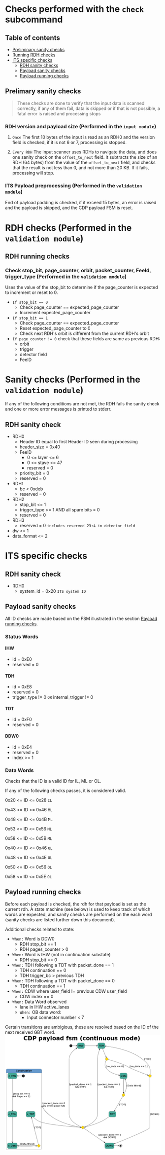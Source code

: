 # Checks performed with the `check` subcommand

## Table of contents
- [Preliminary sanity checks](#prelimary-sanity-checks)
- [Running RDH checks](#rdh-running-checks)
- [ITS specific checks](#its-specific-checks)
  - [RDH sanity checks](#rdh-sanity-check-1)
  - [Payload sanity checks](#payload-sanity-checks)
  - [Payload running checks](#payload-running-checks)

## Prelimary sanity checks
> These checks are done to verify that the input data is scanned correctly, if any of them fail, data is skipped or if that is not possible, a fatal error is raised and processing stops
### RDH version and payload size (Performed in the `input module`)
1. `Once` The first 10 bytes of the input is read as an RDH0 and the version field is checked, if it is not 6 or 7, processing is stopped.

2. `Every RDH` The input scanner uses RDHs to navigate the data, and does one sanity check on the `offset_to_next` field. It subtracts the size of an RDH (64 bytes) from the value of the `offset_to_next` field, and checks that the result is not less than 0, and not more than 20 KB. If it fails, processing will stop.


### ITS Payload preprocessing (Performed in the `validation module`)
End of payload padding is checked, if it exceed 15 bytes, an error is raised and the payload is skipped, and the CDP payload FSM is reset.



# RDH checks (Performed in the `validation module`)
## RDH running checks
### Check stop_bit, page_counter, orbit, packet_counter, FeeId, trigger_type (Performed in the `validation module`)
Uses the value of the stop_bit to determine if the page_counter is expected to increment or reset to 0.

* `If stop_bit == 0`
  * Check page_counter == expected_page_counter
  * Increment expected_page_counter
* `If stop_bit == 1`
  * Check page_counter == expected_page_counter
  * Reset expected_page_counter to 0
  * Check next RDH's orbit is different from the current RDH's orbit
* `If page_counter != 0` check that these fields are same as previous RDH:
  * orbit
  * trigger
  * detector field
  * FeeID





# Sanity checks (Performed in the `validation module`)
If any of the following conditions are not met, the RDH fails the sanity check and one or more error messages is printed to stderr.
## RDH sanity check
* RDH0
  * Header ID equal to first Header ID seen during processing
  * header_size = 0x40
  * FeeID
    * 0 <= layer <= 6
    * 0 <= stave <= 47
    * reserved = 0
  * priority_bit = 0
  * reserved = 0
* RDH1
  * bc < 0xdeb
  * reserved = 0
* RDH2
  * stop_bit <= 1
  * trigger_type >= 1 AND all spare bits = 0
  * reserved = 0
* RDH3
  * reserved = 0 `includes reserved 23:4 in detector field`
* dw <= 1
* data_format <= 2


# ITS specific checks
## RDH sanity check
* RDH0
  * system_id = 0x20 `ITS system ID`

## Payload sanity checks
All ID checks are made based on the FSM illustrated in the section [Payload running checks](#payload-running-checks).
### Status Words
#### IHW
* id = 0xE0
* reserved = 0

#### TDH
* id = 0xE8
* reserved = 0
* trigger_type != 0 `OR` internal_trigger != 0

#### TDT
* id = 0xF0
* reserved = 0

#### DDW0
* id = 0xE4
* reserved = 0
* index >= 1

### Data Words
Checks that the ID is a valid ID for IL, ML or OL.

If any of the following checks passes, it is considered valid.

0x20 <= ID <= 0x28 `IL`

0x43 <= ID <= 0x46 `ML`

0x48 <= ID <= 0x4B `ML`

0x53 <= ID <= 0x56 `ML`

0x58 <= ID <= 0x5B `ML`

0x40 <= ID <= 0x46 `OL`

0x48 <= ID <= 0x4E `OL`

0x50 <= ID <= 0x56 `OL`

0x58 <= ID <= 0x5E `OL`

## Payload running checks
Before each payload is checked, the rdh for that payload is set as the current rdh. A state machine (see below) is used to keep track of which words are expected, and sanity checks are performed on the each word (sanity checks are listed further down this document).

Additional checks related to state:
* `When:` Word is DDW0
  * RDH stop_bit == 1
  * RDH pages_counter > 0
* `When:` Word is IHW (not in continuation substate)
  * RDH stop_bit == 0
* `When:` TDH following a TDT with packet_done == 1
  * TDH continuation == 0
  * TDH trigger_bc > previous TDH
* `When:` TDH following a TDT with packet_done == 0
  * TDH continuation == 1
* `When:` CDW where user_field != previous CDW user_field
  * CDW index == 0
* `When:` Data Word observed
  * lane in IHW active_lanes
  * `When:` OB data word:
    * Input connector number < 7


Certain transitions are ambigious, these are resolved based on the ID of the next received GBT word.
![CDP FSM for validation](cdp_payload_fsm_continuous_mode.png)

